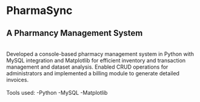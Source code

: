 # PharmaSync
## A Pharmancy Management System
<br/>
Developed a console-based pharmacy management system in Python with MySQL integration and Matplotlib for efficient inventory and transaction management and dataset analysis. Enabled CRUD operations for administrators and implemented a billing module to generate detailed invoices.
<br/>
<br/>
Tools used:
-Python
-MySQL
-Matplotlib

